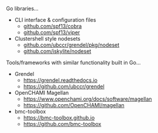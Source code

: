 Go libraries…

* CLI interface & configuration files
  - [github.com/spf13/cobra](https://github.com/spf13/cobra)
  - [github.com/spf13/viper](https://github.com/spf13/viper) 
* Clustershell style nodesets
  - [github.com/ubccr/grendel/pkg/nodeset](https://github.com/ubccr/grendel/tree/main/pkg/nodeset)
  - [github.com/iskylite/nodeset](https://pkg.go.dev/github.com/iskylite/nodeset)

Tools/frameworks with similar functionality built in Go…

* Grendel 
  - <https://grendel.readthedocs.io>
  - <https://github.com/ubccr/grendel>
* OpenCHAMI Magellan
  - <https://www.openchami.org/docs/software/magellan> 
  - <https://github.com/OpenCHAMI/magellan>
* bmc-toolbox
  - <https://bmc-toolbox.github.io>
  - <https://github.com/bmc-toolbox>


